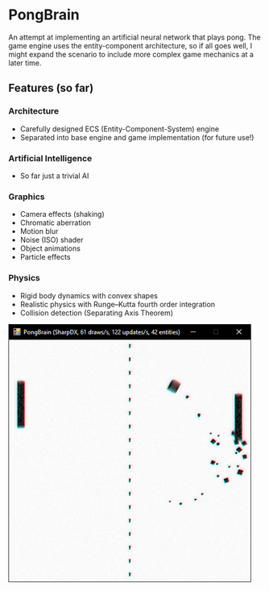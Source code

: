# PongBrain

An attempt at implementing an artificial neural network that plays pong. The game engine uses the entity-component architecture, so if all goes well, I might expand the scenario to include more complex game mechanics at a later time.

## Features (so far)

### Architecture
* Carefully designed ECS (Entity-Component-System) engine
* Separated into base engine and game implementation (for future use!)

### Artificial Intelligence
* So far just a trivial AI

### Graphics
* Camera effects (shaking)
* Chromatic aberration
* Motion blur
* Noise (ISO) shader
* Object animations
* Particle effects

### Physics
* Rigid body dynamics with convex shapes
* Realistic physics with Runge–Kutta fourth order integration
* Collision detection (Separating Axis Theorem)


![PongBrain in action!](img/Screenshot4.png "PongBrain in action!")
